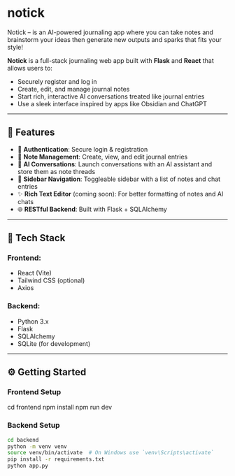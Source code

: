 # notick
Notick – is an AI-powered journaling app where you can take notes and brainstorm your ideas then generate new outputs and sparks that fits your style!

**Notick** is a full-stack journaling web app built with **Flask** and **React** that allows users to:
- Securely register and log in
- Create, edit, and manage journal notes
- Start rich, interactive AI conversations treated like journal entries
- Use a sleek interface inspired by apps like Obsidian and ChatGPT

---

## 🚀 Features

- 🔐 **Authentication**: Secure login & registration
- 📝 **Note Management**: Create, view, and edit journal entries
- 🤖 **AI Conversations**: Launch conversations with an AI assistant and store them as note threads
- 🧭 **Sidebar Navigation**: Toggleable sidebar with a list of notes and chat entries
- ✨ **Rich Text Editor** (coming soon): For better formatting of notes and AI chats
- 🌐 **RESTful Backend**: Built with Flask + SQLAlchemy

---

## 🧩 Tech Stack

### Frontend:
- React (Vite)
- Tailwind CSS (optional)
- Axios

### Backend:
- Python 3.x
- Flask
- SQLAlchemy
- SQLite (for development)

---

## ⚙️ Getting Started

### Frontend Setup
cd frontend
npm install
npm run dev

### Backend Setup

```bash
cd backend
python -m venv venv
source venv/bin/activate  # On Windows use `venv\Scripts\activate`
pip install -r requirements.txt
python app.py


